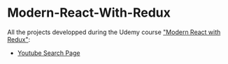 # Modern-React-With-Redux
All the projects developped during the Udemy course ["Modern React with Redux"](https://www.udemy.com/react-redux/):

- [Youtube Search Page](./Youtube-Simple-Search)
